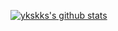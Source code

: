 [![ykskks's github stats](https://github-readme-stats.vercel.app/api?username=ykskks)](https://github.com/anuraghazra/github-readme-stats)
